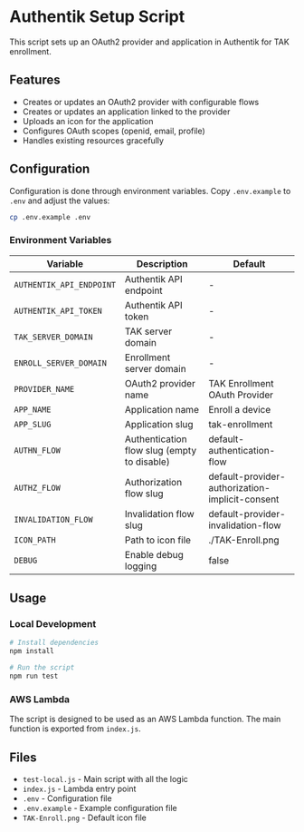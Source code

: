 # Authentik Setup Script

This script sets up an OAuth2 provider and application in Authentik for TAK enrollment.

## Features

- Creates or updates an OAuth2 provider with configurable flows
- Creates or updates an application linked to the provider
- Uploads an icon for the application
- Configures OAuth scopes (openid, email, profile)
- Handles existing resources gracefully

## Configuration

Configuration is done through environment variables. Copy `.env.example` to `.env` and adjust the values:

```bash
cp .env.example .env
```

### Environment Variables

| Variable | Description | Default |
|----------|-------------|---------|
| `AUTHENTIK_API_ENDPOINT` | Authentik API endpoint | - |
| `AUTHENTIK_API_TOKEN` | Authentik API token | - |
| `TAK_SERVER_DOMAIN` | TAK server domain | - |
| `ENROLL_SERVER_DOMAIN` | Enrollment server domain | - |
| `PROVIDER_NAME` | OAuth2 provider name | TAK Enrollment OAuth Provider |
| `APP_NAME` | Application name | Enroll a device |
| `APP_SLUG` | Application slug | tak-enrollment |
| `AUTHN_FLOW` | Authentication flow slug (empty to disable) | default-authentication-flow |
| `AUTHZ_FLOW` | Authorization flow slug | default-provider-authorization-implicit-consent |
| `INVALIDATION_FLOW` | Invalidation flow slug | default-provider-invalidation-flow |
| `ICON_PATH` | Path to icon file | ./TAK-Enroll.png |
| `DEBUG` | Enable debug logging | false |

## Usage

### Local Development

```bash
# Install dependencies
npm install

# Run the script
npm run test
```

### AWS Lambda

The script is designed to be used as an AWS Lambda function. The main function is exported from `index.js`.

## Files

- `test-local.js` - Main script with all the logic
- `index.js` - Lambda entry point
- `.env` - Configuration file
- `.env.example` - Example configuration file
- `TAK-Enroll.png` - Default icon file